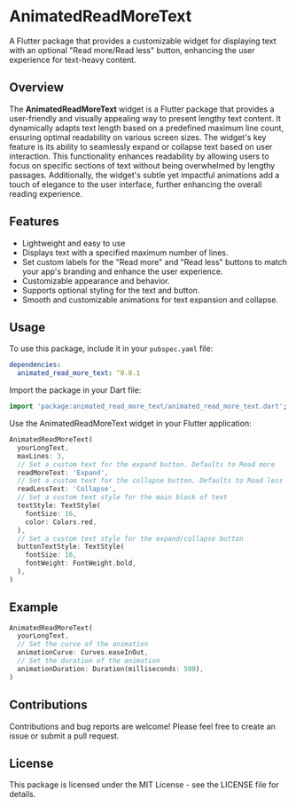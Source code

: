 # AnimatedReadMoreText

A Flutter package that provides a customizable widget for displaying text with an optional "Read more/Read less" button, enhancing the user experience for text-heavy content.

## Overview

The **AnimatedReadMoreText** widget is a Flutter package that provides a user-friendly and visually appealing way to present lengthy text content. It dynamically adapts text length based on a predefined maximum line count, ensuring optimal readability on various screen sizes. The widget's key feature is its ability to seamlessly expand or collapse text based on user interaction. This functionality enhances readability by allowing users to focus on specific sections of text without being overwhelmed by lengthy passages. Additionally, the widget's subtle yet impactful animations add a touch of elegance to the user interface, further enhancing the overall reading experience.

## Features

- Lightweight and easy to use
- Displays text with a specified maximum number of lines.
- Set custom labels for the "Read more" and "Read less" buttons to match your app's branding and enhance the user experience.
- Customizable appearance and behavior.
- Supports optional styling for the text and button.
- Smooth and customizable animations for text expansion and collapse.

## Usage

To use this package, include it in your `pubspec.yaml` file:

```yaml
dependencies:
  animated_read_more_text: ^0.0.1
```
Import the package in your Dart file:

```dart
import 'package:animated_read_more_text/animated_read_more_text.dart';
```

Use the AnimatedReadMoreText widget in your Flutter application:
```dart
AnimatedReadMoreText(
  yourLongText,
  maxLines: 3,
  // Set a custom text for the expand button. Defaults to Read more
  readMoreText: 'Expand',
  // Set a custom text for the collapse button. Defaults to Read less
  readLessText: 'Collapse',
  // Set a custom text style for the main block of text
  textStyle: TextStyle(
    fontSize: 16,
    color: Colors.red,
  ),
  // Set a custom text style for the expand/collapse button
  buttonTextStyle: TextStyle(
    fontSize: 16,
    fontWeight: FontWeight.bold,
  ),
)
```

## Example
```dart
AnimatedReadMoreText(
  yourLongText,
  // Set the curve of the animation
  animationCurve: Curves.easeInOut,
  // Set the duration of the animation
  animationDuration: Duration(milliseconds: 500),
)
```
## Contributions
Contributions and bug reports are welcome! Please feel free to create an issue or submit a pull request.

## License
This package is licensed under the MIT License - see the LICENSE file for details.
